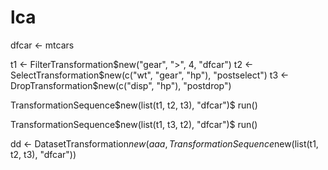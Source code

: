 # lca


dfcar <- mtcars

t1 <- FilterTransformation$new("gear", ">", 4, "dfcar")
t2 <- SelectTransformation$new(c("wt", "gear", "hp"), "postselect")
t3 <- DropTransformation$new(c("disp", "hp"), "postdrop")

TransformationSequence$new(list(t1, t2, t3), "dfcar")$
  run()

TransformationSequence$new(list(t1, t3, t2), "dfcar")$
  run()

dd <- DatasetTransformation$new(aaa, TransformationSequence$new(list(t1, t2, t3), "dfcar"))
